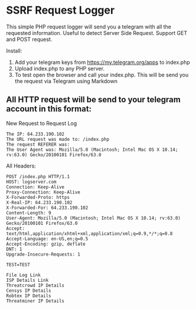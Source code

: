 # SSRF Request Logger

This simple PHP request logger will send you a telegram with all the requested information. Useful to detect Server Side Request. Support GET and POST request.

Install:
1. Add your telegram keys from https://my.telegram.org/apps to index.php
2. Upload index.php to any PHP server.
3. To test open the browser and call your index.php. This will be send you the request via Telegram using Markdown




## All HTTP request will be send to your telegram account in this format:

New Request to Request Log
```
The IP: 64.233.190.102
The URL request was made to: /index.php 
The request REFERER was: 
The User Agent was: Mozilla/5.0 (Macintosh; Intel Mac OS X 10.14; rv:63.0) Gecko/20100101 Firefox/63.0
```

All Headers:
```
POST /index.php HTTP/1.1
HOST: logserver.com
Connection: Keep-Alive 
Proxy-Connection: Keep-Alive  
X-Forwarded-Proto: https 
X-Real-IP: 64.233.190.102
X-Forwarded-For: 64.233.190.102
Content-Length: 9 
User-Agent: Mozilla/5.0 (Macintosh; Intel Mac OS X 10.14; rv:63.0) Gecko/20100101 Firefox/63.0 
Accept: text/html,application/xhtml+xml,application/xml;q=0.9,*/*;q=0.8 
Accept-Language: en-US,en;q=0.5 
Accept-Encoding: gzip, deflate 
DNT: 1 
Upgrade-Insecure-Requests: 1 

TEST=TEST
```

```
File Log Link
ISP Details Link
Threatcrowd IP Details
Censys IP Details
Robtex IP Details
Threatminer IP Details
```
